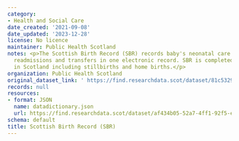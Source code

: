 ```yaml
---
category:
- Health and Social Care
date_created: '2021-09-08'
date_updated: '2023-12-28'
license: No licence
maintainer: Public Health Scotland
notes: <p>The Scottish Birth Record (SBR) records baby's neonatal care in Scotland,  including
  readmissions and transfers in one electronic record. SBR is completed for all births
  in Scotland including stillbirths and home births.</p>
organization: Public Health Scotland
original_dataset_link: ' https://find.researchdata.scot/dataset/81c53293-ef64-4507-8fcf-2a254dc19936'
records: null
resources:
- format: JSON
  name: datadictionary.json
  url: https://find.researchdata.scot/dataset/af434b05-52a7-4ff1-92f5-e2dd38a574aa/resource/81c53293-ef64-4507-8fcf-2a254dc19936/download/datadictionary.json
schema: default
title: Scottish Birth Record (SBR)
---
```

